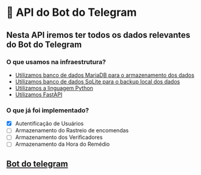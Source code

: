 # 🐍 API do Bot do Telegram

## Nesta API iremos ter todos os dados relevantes do Bot do Telegram

### O que usamos na infraestrutura?

- [Utilizamos banco de dados MariaDB para o armazenamento dos dados](https://mariadb.com/)
- [Utilizamos banco de dados SqLite para o backup local dos dados](https://mariadb.com/)
- [Utilizamos a linguagem Python](https://www.python.org/)
- [Utilizamos FastAPI](https://fastapi.tiangolo.com/)

### O que já foi implementado?

- [X] Autentificação de Usuários
- [ ] Armazenamento do Rastreio de encomendas
- [ ] Armazenamento dos Verificadores
- [ ] Armazenamento da Hora do Remédio

## [Bot do telegram](https://github.com/Diaszano/botTelegram)
